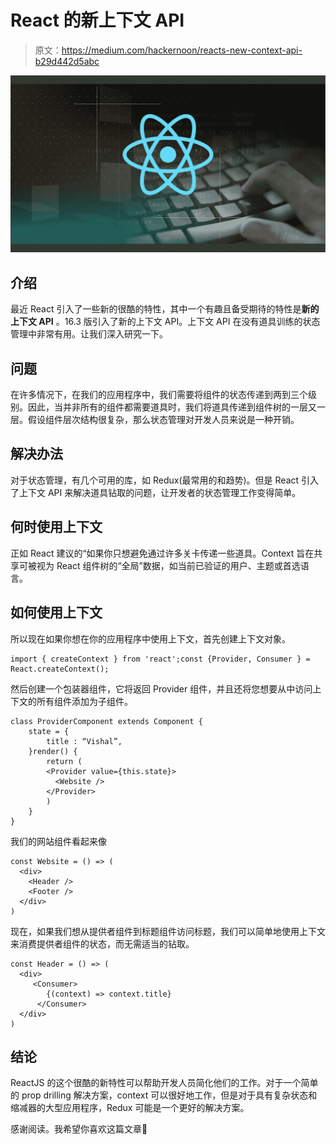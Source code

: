 # React 的新上下文 API

> 原文：<https://medium.com/hackernoon/reacts-new-context-api-b29d442d5abc>

![](img/98a124a84a5854e5cfb1b80faa5ed7ae.png)

## 介绍

最近 React 引入了一些新的很酷的特性，其中一个有趣且备受期待的特性是**新的** **上下文 API** 。16.3 版引入了新的上下文 API。上下文 API 在没有道具训练的状态管理中非常有用。让我们深入研究一下。

## 问题

在许多情况下，在我们的应用程序中，我们需要将组件的状态传递到两到三个级别。因此，当并非所有的组件都需要道具时，我们将道具传递到组件树的一层又一层。假设组件层次结构很复杂，那么状态管理对开发人员来说是一种开销。

## 解决办法

对于状态管理，有几个可用的库，如 Redux(最常用的和趋势)。但是 React 引入了上下文 API 来解决道具钻取的问题，让开发者的状态管理工作变得简单。

## 何时使用上下文

正如 React 建议的“如果你只想避免通过许多关卡传递一些道具。Context 旨在共享可被视为 React 组件树的“全局”数据，如当前已验证的用户、主题或首选语言。

## 如何使用上下文

所以现在如果你想在你的应用程序中使用上下文，首先创建上下文对象。

```
import { createContext } from 'react';const {Provider, Consumer } = React.createContext();
```

然后创建一个包装器组件，它将返回 Provider 组件，并且还将您想要从中访问上下文的所有组件添加为子组件。

```
class ProviderComponent extends Component {
    state = {
        title : “Vishal”,
    }render() {
        return ( 
        <Provider value={this.state}>
          <Website />
        </Provider>
        )
    }
}
```

我们的网站组件看起来像

```
const Website = () => (
  <div>
    <Header />
    <Footer />
  </div>
)
```

现在，如果我们想从提供者组件到标题组件访问标题，我们可以简单地使用上下文来消费提供者组件的状态，而无需适当的钻取。

```
const Header = () => (
  <div>
     <Consumer>
        {(context) => context.title}
      </Consumer>
  </div>
)
```

## 结论

ReactJS 的这个很酷的新特性可以帮助开发人员简化他们的工作。对于一个简单的 prop drilling 解决方案，context 可以很好地工作，但是对于具有复杂状态和缩减器的大型应用程序，Redux 可能是一个更好的解决方案。

感谢阅读。我希望你喜欢这篇文章🙏